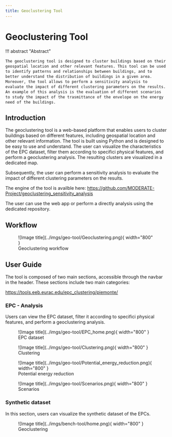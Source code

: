 ```yaml
---
title: Geoclustering Tool 
---
```


# Geoclustering Tool

!!! abstract "Abstract"

    The geoclustering tool is designed to cluster buildings based on their geospatial location and other relevant features. This tool can be used to identify patterns and relationships between buildings, and to better understand the distribution of buildings in a given area.
    Moreover, the tool allows to perform a sensitivity analysis to evaluate the impact of different clustering parameters on the results. An example of this analysis is the evaluation of different scenarios to study the impact of the trasmittance of the envelope on the energy need of the buildings.

## Introduction

The geoclustering tool is a web-based platform that enables users to cluster buildings based on different features, including geospatial location and other relevant information. The tool is built using Python and is designed to be easy to use and understand. 
The user can visualize the characteristics of the EPC dataset, filter them according to specifici physical features, and perform a geoclustering analysis. 
The resulting clusters are visualized in a dedicated map.

Subsequently, the user can perform a sensitivity analysis to evaluate the impact of different clustering parameters on the results. 

The engine of the tool is availble here: 
https://github.com/MODERATE-Project/geoclustering_sensitivity_analysis

The user can use the web app or perform a directly analysis using the dedicated repository.

## Workflow

<figure markdown="span">
  ![Image title](../imgs/geo-tool/Geoclustering.png){ width="800" }
  <figcaption>Geoclustering workflow</figcaption>
</figure>

## User Guide

The tool is composed of two main sections, accessible through the navbar in the header. These sections include two main categories:

https://tools.eeb.eurac.edu/epc_clustering/piemonte/

### EPC - Analysis

Users can view the EPC dataset, filter it according to specifici physical features, and perform a geoclustering analysis.

<figure markdown="span">
  ![Image title](../imgs/geo-tool/EPC_home.png){ width="800" }
  <figcaption>EPC dataset</figcaption>
</figure>

<figure markdown="span">
  ![Image title](../imgs/geo-tool/Clustering.png){ width="800" }
  <figcaption>Clustering</figcaption>
</figure>

<figure markdown="span">
  ![Image title](../imgs/geo-tool/Potential_energy_reduction.png){ width="800" }
  <figcaption>Potential energy reduction</figcaption>
</figure>

<figure markdown="span">
  ![Image title](../imgs/geo-tool/Scenarios.png){ width="800" }
  <figcaption>Scenarios</figcaption>
</figure>

### Synthetic dataset

In this section, users can visualize the synthetic dataset of the EPCs.

<figure markdown="span">
  ![Image title](../imgs/bench-tool/home.png){ width="800" }
  <figcaption>Geoclustering</figcaption>
</figure>

